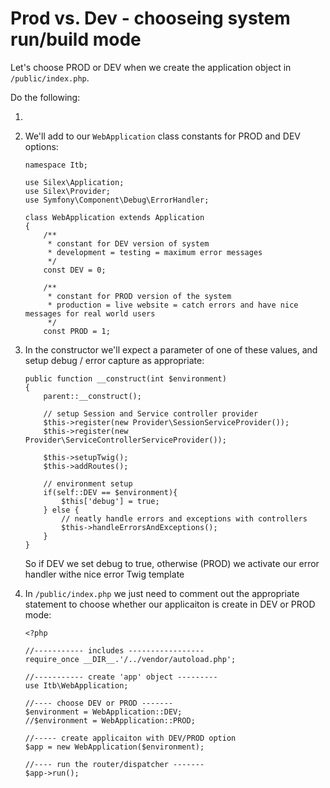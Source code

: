 # Prod vs. Dev - chooseing system run/build mode

Let's choose PROD or DEV when we create the application object in `/public/index.php`.

Do the following:

1.


1. We'll add to our `WebApplication` class constants for PROD and DEV options:

    ```
    namespace Itb;

    use Silex\Application;
    use Silex\Provider;
    use Symfony\Component\Debug\ErrorHandler;

    class WebApplication extends Application
    {
        /**
         * constant for DEV version of system
         * development = testing = maximum error messages
         */
        const DEV = 0;

        /**
         * constant for PROD version of the system
         * production = live website = catch errors and have nice messages for real world users
         */
        const PROD = 1;
    ```

1. In the constructor we'll expect a parameter of one of these values, and setup debug / error capture as appropriate:

    ```
    public function __construct(int $environment)
    {
        parent::__construct();

        // setup Session and Service controller provider
        $this->register(new Provider\SessionServiceProvider());
        $this->register(new Provider\ServiceControllerServiceProvider());

        $this->setupTwig();
        $this->addRoutes();

        // environment setup
        if(self::DEV == $environment){
            $this['debug'] = true;
        } else {
            // neatly handle errors and exceptions with controllers
            $this->handleErrorsAndExceptions();
        }
    }
    ```

   So if DEV we set debug to true, otherwise (PROD) we activate our error handler withe nice error Twig template

1. In `/public/index.php` we just need to comment out the appropriate statement to choose whether our applicaiton is create in DEV or PROD mode:

    ```
    <?php

    //----------- includes -----------------
    require_once __DIR__.'/../vendor/autoload.php';

    //----------- create 'app' object ---------
    use Itb\WebApplication;

    //---- choose DEV or PROD -------
    $environment = WebApplication::DEV;
    //$environment = WebApplication::PROD;

    //----- create applicaiton with DEV/PROD option
    $app = new WebApplication($environment);

    //---- run the router/dispatcher -------
    $app->run();
    ```